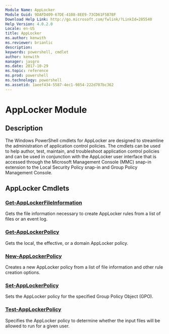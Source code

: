 ```yaml
---
Module Name: AppLocker
Module Guid: 9DAFD409-67DE-4108-8EE9-73CD61F5B7BF
Download Help Link: http://go.microsoft.com/fwlink/?LinkId=285540
Help Version: 4.0.2.0
Locale: en-US
title: AppLocker
ms.author: kenwith
ms.reviewer: brianlic
description: 
keywords: powershell, cmdlet
author: kenwith
manager: jasgro
ms.date: 2017-10-29
ms.topic: reference
ms.prod: powershell
ms.technology: powershell
ms.assetid: 1aeef434-5587-4ec1-9854-222d707bc362
---
```


# AppLocker Module
## Description
The Windows PowerShell cmdlets for AppLocker are designed to streamline the administration of application control policies. The cmdlets can be used to help author, test, maintain, and troubleshoot application control policies and can be used in conjunction with the AppLocker user interface that is accessed through the Microsoft Management Console (MMC) snap-in extension to the Local Security Policy snap-in and Group Policy Management Console.

## AppLocker Cmdlets
### [Get-AppLockerFileInformation](./Get-AppLockerFileInformation.md)
Gets the file information necessary to create AppLocker rules from a list of files or an event log.

### [Get-AppLockerPolicy](./Get-AppLockerPolicy.md)
Gets the local, the effective, or a domain AppLocker policy.

### [New-AppLockerPolicy](./New-AppLockerPolicy.md)
Creates a new AppLocker policy from a list of file information and other rule creation options.

### [Set-AppLockerPolicy](./Set-AppLockerPolicy.md)
Sets the AppLocker policy for the specified Group Policy Object (GPO).

### [Test-AppLockerPolicy](./Test-AppLockerPolicy.md)
Specifies the AppLocker policy to determine whether the input files will be allowed to run for a given user.

